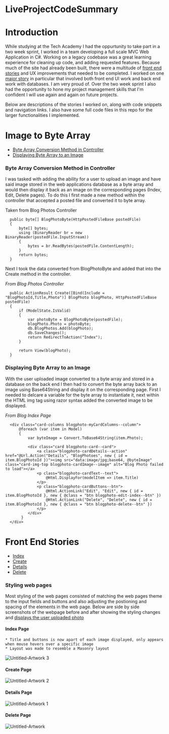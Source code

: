 # LiveProjectCodeSummary

# Introduction
While studying at the Tech Academy I had the oppurtunity to take part in a two week sprint, I worked in a team developing a full scale MVC Web Application in C#. Working on a legacy codebase was a great learning experience for cleaning up code, and adding requested features. Because much of the site had already been built, there were a multitude of [front end stories](#Front-End-Stories) and UX improvements that needed to be completed. I worked on one [major story](#Image-to-Byte-Array) in particular that involved both front end UI work and back end work with databases. I am very proud of. Over the two week sprint I also had the opportunity to hone my project management skills that I'm confident I will use again and again on future projects.

Below are descriptions of the stories I worked on, along with code snippets and navigation links. I also have some full code files in this repo for the larger functionalities I implemented.



# Image to Byte Array

  * [Byte Array Conversion Method in Controller](#Byte-Array-Conversion-Method-in-Controller)
  * [Displaying Byte Array to an Image](#Displaying-Byte-Array-to-an-Image)



  ### Byte Array Conversion Method in Controller
  
  I was tasked with adding the ability for a user to upload an image and have said image stored in the web applications database as a byte array and would then display   it back as an image on the corresponding pages (Index, Edit, Delete pages). To do this I first made a new method within the controller that accepted a posted file     and converted it to byte array.  
  
  
  Taken from Blog Photos Controller
  
      public byte[] BlogPhotoByte(HttpPostedFileBase postedFile)
      {
          byte[] bytes;
          using (BinaryReader br = new BinaryReader(postedFile.InputStream))
          {
              bytes = br.ReadBytes(postedFile.ContentLength);
          }
          return bytes;
      }


    
  Next I took the data converted from BlogPhotoByte and added that into the Create method in the controller.
  
  
  *From Blog Photos Controller*
  
      public ActionResult Create([Bind(Include = "BlogPhotoId,Title,Photo")] BlogPhoto blogPhoto, HttpPostedFileBase postedFile)
      {
          if (ModelState.IsValid)
          {               
              var photoByte = BlogPhotoByte(postedFile);
              blogPhoto.Photo = photoByte;
              db.BlogPhotos.Add(blogPhoto);
              db.SaveChanges();
              return RedirectToAction("Index");
          }

          return View(blogPhoto);
      }
  
  
  
  ### Displaying Byte Array to an Image
    
    
  With the user uploaded image converted to a byte array and stored in a database on the back end I then had to convert the byte array back to an image using Base64String and display it on the corresponding page. First I needed to delcare a variable for the byte array to instantiate it, next within the HTML img tag using razor syntax added the converted image to be displayed.
  
  *From Blog Index Page*
    
      <div class="card-columns blogphoto-myCardColumns--column">
          @foreach (var item in Model)
          {
              var byteImage = Convert.ToBase64String(item.Photo);

              <div class="card blogphoto-card--card">
                  <a class="blogphoto-cardDetails--action" href="@Url.Action("Details", "BlogPhotoes", new { id = item.BlogPhotoId })"><img src="data:image/jpg;base64, @byteImage" class="card-img-top blogphoto-cardImage--image" alt="Blog Photo failed to load"></a>
                  <p class="blogphoto-cardText--text">
                      @Html.DisplayFor(modelItem => item.Title)
                  </p>
                  <p class="blogphoto-cardButtons--btn">
                      @Html.ActionLink("Edit", "Edit", new { id = item.BlogPhotoId }, new { @class = "btn blogphoto-edit-index--btn" })
                      @Html.ActionLink("Delete", "Delete", new { id = item.BlogPhotoId }, new { @class = "btn blogphoto-delete--btn" })
                  </p>
              </div>
           }
      </div>      
            



# Front End Stories

  * [Index](#Index-Page)
  * [Create](#Create-Page)
  * [Details](#Details-Page)
  * [Delete](#Delete-Page)
  
  
  ### Styling web pages
  
  Most styling of the web pages consisted of matching the web pages theme to the input fields and buttons and also adjusting the postioning and spacing of the elements   in the web page. Below are side by side screenshots of the webpage before and after showing the styling changes and [displays the user uploaded photo](#Image-to-Byte-Array)
  
  
  #### Index Page
    * Title and buttons is now apart of each image displayed, only appears when mouse hovers over a specific image
    * Layout was made to resemble a Masonry layout 
  ![Untitled-Artwork 3](https://user-images.githubusercontent.com/101282383/171802408-a1d5781e-b923-4917-8d78-3ee38cf4fad0.png)


  #### Create Page
  ![Untitled-Artwork 2](https://user-images.githubusercontent.com/101282383/171802419-3cff9e30-06d1-4395-afe8-52925bf53a36.png)


  #### Details Page
  ![Untitled-Artwork 1](https://user-images.githubusercontent.com/101282383/171802425-1f604b2a-3139-45d8-9958-f3337779e47e.png)


  #### Delete Page
  ![Untitled-Artwork](https://user-images.githubusercontent.com/101282383/171802431-680f08c3-c422-49f5-b520-4224c04e7307.png)


